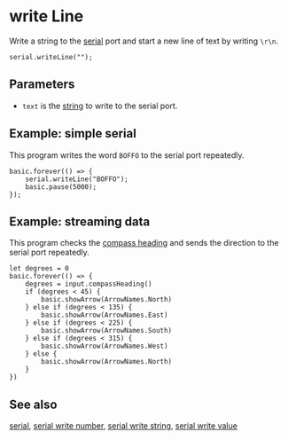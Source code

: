 # write Line

Write a string to the [serial](/device/serial) port and start a new line of text
by writing `\r\n`.

```sig
serial.writeLine("");
```

## Parameters

* `text` is the [string](/types/string) to write to the serial port.

## Example: simple serial

This program writes the word `BOFFO` to the serial port repeatedly.

```blocks
basic.forever(() => {
    serial.writeLine("BOFFO");
    basic.pause(5000);
});
```

## Example: streaming data

This program checks the
[compass heading](/reference/input/compass-heading) and sends the
direction to the serial port repeatedly.

```blocks
let degrees = 0
basic.forever(() => {
    degrees = input.compassHeading()
    if (degrees < 45) {
        basic.showArrow(ArrowNames.North)
    } else if (degrees < 135) {
        basic.showArrow(ArrowNames.East)
    } else if (degrees < 225) {
        basic.showArrow(ArrowNames.South)
    } else if (degrees < 315) {
        basic.showArrow(ArrowNames.West)
    } else {
        basic.showArrow(ArrowNames.North)
    }
})
```
## See also

[serial](/device/serial),
[serial write number](/reference/serial/write-number),
[serial write string](/reference/serial/write-string),
[serial write value](/reference/serial/write-value)

